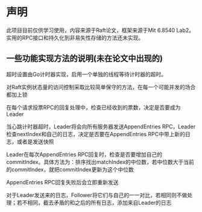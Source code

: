 # 声明

此项目目前仅供学习使用，内容来源于Raft论文，框架来源于Mit 6.8540 Lab2。 实用的RPC接口和持久化到非易失性存储的方法还未实现。

## 一些功能实现方法的说明(未在论文中出现的)

超时设置由Go计时器实现，启用一个单独的线程等待计时器的超时。

对Raft实例状态量的访问控制采取比较简单保守的方法，在每一个可能并发的场合都加上锁

在每个请求投票RPC的回复处理中，检查已经收到的票数，决定是否要成为Leader

当心跳计时器超时，Leader将会向所有服务器发送AppendEntries RPC，Leader检查nextIndex和自己的日志，决定是否要在AppendEntries RPC中带上新的日志，或者是发送快照

Leader在每次AppendEntries RPC回复时，检查是否要增加自己的commitIndex。具体方法为：排序找出matchIndex的中位数，若中位数大于当前的commitIndex，就把commitIndex更新为这个中位数

AppendEntries RPC回复失败后会立即重新发送

对于Leader发送来的日志，Follower将它们与自己的一一对比，若相同则不做处理；若不相同，截去矛盾的和之后的所有日志，添加来自Leader的日志
